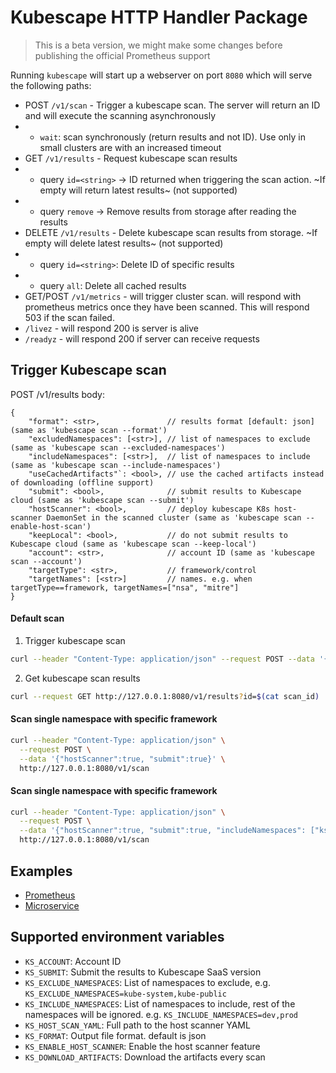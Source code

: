 # Kubescape HTTP Handler Package

> This is a beta version, we might make some changes before publishing the official Prometheus support

Running `kubescape` will start up a webserver on port `8080` which will serve the following paths: 

* POST `/v1/scan` - Trigger a kubescape scan. The server will return an ID and will execute the scanning asynchronously 
* * `wait`: scan synchronously (return results and not ID). Use only in small clusters are with an increased timeout
* GET `/v1/results` -  Request kubescape scan results
* * query `id=<string>` -> ID returned when triggering the scan action. ~If empty will return latest results~ (not supported)
* * query `remove` -> Remove results from storage after reading the results
* DELETE `/v1/results` - Delete kubescape scan results from storage. ~If empty will delete latest results~ (not supported)
* * query `id=<string>`: Delete ID of specific results 
* * query `all`: Delete all cached results
* GET/POST `/v1/metrics` - will trigger cluster scan. will respond with prometheus metrics once they have been scanned. This will respond 503 if the scan failed.
* `/livez` - will respond 200 is server is alive
* `/readyz` - will respond 200 if server can receive requests 

## Trigger Kubescape scan

POST /v1/results
body:
```
{
    "format": <str>,               // results format [default: json] (same as 'kubescape scan --format')
    "excludedNamespaces": [<str>], // list of namespaces to exclude (same as 'kubescape scan --excluded-namespaces')
    "includeNamespaces": [<str>],  // list of namespaces to include (same as 'kubescape scan --include-namespaces')
    "useCachedArtifacts"`: <bool>, // use the cached artifacts instead of downloading (offline support)
    "submit": <bool>,              // submit results to Kubescape cloud (same as 'kubescape scan --submit')
    "hostScanner": <bool>,         // deploy kubescape K8s host-scanner DaemonSet in the scanned cluster (same as 'kubescape scan --enable-host-scan')
    "keepLocal": <bool>,           // do not submit results to Kubescape cloud (same as 'kubescape scan --keep-local')
    "account": <str>,              // account ID (same as 'kubescape scan --account')
    "targetType": <str>,           // framework/control
    "targetNames": [<str>]         // names. e.g. when targetType==framework, targetNames=["nsa", "mitre"]
}
```

#### Default scan  

1. Trigger kubescape scan
  ```bash
  curl --header "Content-Type: application/json" --request POST --data '{}' http://127.0.0.1:8080/v1/scan -o scan_id
  ```
2. Get kubescape scan results
  ```bash
  curl --request GET http://127.0.0.1:8080/v1/results?id=$(cat scan_id)
  ```

#### Scan single namespace with specific framework
```bash
curl --header "Content-Type: application/json" \
  --request POST \
  --data '{"hostScanner":true, "submit":true}' \
  http://127.0.0.1:8080/v1/scan
```

#### Scan single namespace with specific framework
```bash
curl --header "Content-Type: application/json" \
  --request POST \
  --data '{"hostScanner":true, "submit":true, "includeNamespaces": ["ks-scanner"], "targetType": "framework", "targetNames": ["nsa"] }' \
  http://127.0.0.1:8080/v1/scan
```
## Examples

* [Prometheus](examples/prometheus/README.md)
* [Microservice](examples/microservice/README.md)


## Supported environment variables

* `KS_ACCOUNT`: Account ID
* `KS_SUBMIT`: Submit the results to Kubescape SaaS version
* `KS_EXCLUDE_NAMESPACES`: List of namespaces to exclude, e.g. `KS_EXCLUDE_NAMESPACES=kube-system,kube-public`
* `KS_INCLUDE_NAMESPACES`: List of namespaces to include, rest of the namespaces will be ignored. e.g. `KS_INCLUDE_NAMESPACES=dev,prod`
* `KS_HOST_SCAN_YAML`: Full path to the host scanner YAML
* `KS_FORMAT`: Output file format. default is json
* `KS_ENABLE_HOST_SCANNER`: Enable the host scanner feature
* `KS_DOWNLOAD_ARTIFACTS`: Download the artifacts every scan
